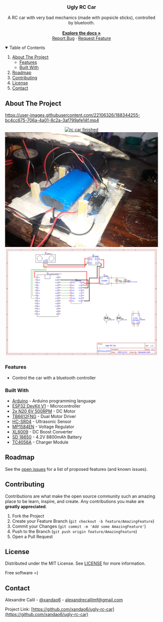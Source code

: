 <br />
<p align="center">
  <h3 align="center">Ugly RC Car</h3>
  <p align="center">
    A RC car with very bad mechanics (made with popsicle sticks), controlled by bluetooth.
    <br />
    <br />
    <a href="https://github.com/xandao6/ugly-rc-car"><strong>Explore the docs »</strong></a>
    <br />
    <a href="https://github.com/xandao6/ugly-rc-car/issue">Report Bug</a>
    ·
    <a href="https://github.com/xandao6/ugly-rc-car/issues">Request Feature</a>
  </p>
</p>

<!-- TABLE OF CONTENTS -->
<details open="open">
  <summary>Table of Contents</summary>
  <ol>
    <li>
      <a href="#about-the-project">About The Project</a>
      <ul>
        <li><a href="#features">Features</a></li>
        <li><a href="#built-with">Built With</a></li>
      </ul>
    </li>
    <li><a href="#roadmap">Roadmap</a></li>
    <li><a href="#contributing">Contributing</a></li>
    <li><a href="#license">License</a></li>
    <li><a href="#contact">Contact</a></li>
  </ol>
</details>

## About The Project

https://user-images.githubusercontent.com/22106326/188344255-bc4cc675-706a-4a01-8c2a-3af799afe14f.mp4

<div align="center">
  <a href="https://github.com/xandao6/ugly-rc-car">
    <img src="./assets/car-finished.jpg" alt="rc car finished">
    <img src="./assets/car-open.jpg" alt="rc car open">
    <img src="./assets/schematic.png" alt="rc car schematic">
  </a>
</div>

### Features

-   Control the car with a bluetooth controller

### Built With

-   [Arduino](https://www.arduino.cc/) - Arduino programming language
-   [ESP32 DevKit V1](https://www.espressif.com/en/products/socs/esp32) - Microcontroller
-   [2x N20 6V 500RPM](https://www.pololu.com/category/60/micro-metal-gearmotors) - DC Motor
-   [TB6612FNG](https://www.pololu.com/product/713) - Dual Motor Driver
-   [HC-SR04](https://www.sparkfun.com/products/15569) - Ultrasonic Sensor
-   [MP1584EN](https://www.amazon.com/MP1584EN-DC-DC-Converter-Adjustable-Module/dp/B01MQGMOKI) - Voltage Regulator
-   [XL6009](https://components101.com/modules/xl6009-dc-dc-step-down-voltage-regulator-module) - DC Boost Converter
-   [SD 18650](https://www.amazon.com/18650-battery/s?k=18650+battery) - 4.2V 8800mAh Battery
-   [TC4056A](https://www.addicore.com/TP4056-Charger-and-Protection-Module-p/ad310.htm) - Charger Module

## Roadmap

See the [open issues](https://github.com/xandao6/ugly-rc-car/issues) for a list of proposed features (and known issues).

## Contributing

Contributions are what make the open source community such an amazing place to be learn, inspire, and create. Any contributions you make are **greatly appreciated**.

1. Fork the Project
2. Create your Feature Branch (`git checkout -b feature/AmazingFeature`)
3. Commit your Changes (`git commit -m 'Add some AmazingFeature'`)
4. Push to the Branch (`git push origin feature/AmazingFeature`)
5. Open a Pull Request

## License

Distributed under the MIT License. See [LICENSE](./LICENSE.md) for more information.

Free software =)

## Contact

Alexandre Calil - [@xandao6](https://www.linkedin.com/in/xandao6/) - alexandrecalilmf@gmail.com

Project Link: [https://github.com/xandao6/ugly-rc-car](https://github.com/xandao6/ugly-rc-car)
